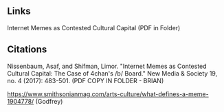 ## Links
Internet Memes as Contested Cultural Capital (PDF in Folder)

## Citations
Nissenbaum, Asaf, and Shifman, Limor. "Internet Memes as Contested Cultural Capital: The Case of 4chan's /b/ Board." New Media & Society 19, no. 4 (2017): 483-501.  (PDF COPY IN FOLDER - BRIAN)

https://www.smithsonianmag.com/arts-culture/what-defines-a-meme-1904778/ (Godfrey)
